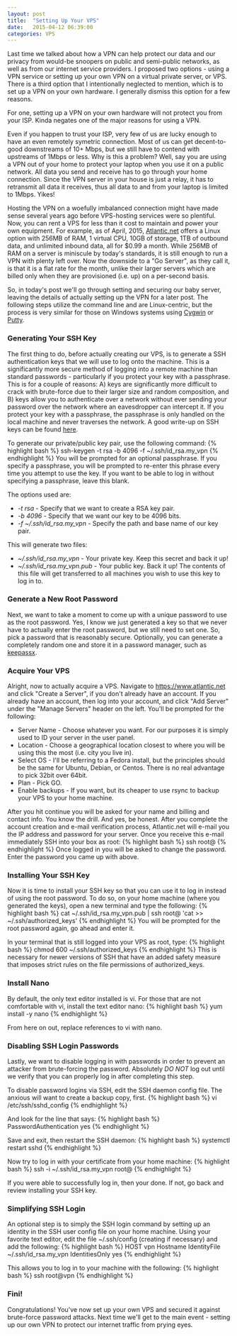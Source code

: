 ```yaml
---
layout: post
title:  "Setting Up Your VPS"
date:   2015-04-12 06:39:00
categories: VPS
---
```

Last time we talked about how a VPN can help protect our data and our privacy 
from would-be snoopers on public and semi-public networks, as well as from
our internet service providers. I proposed two options - using a VPN service
or setting up your own VPN on a virtual private server, or VPS. There is a
third option that I intentionally neglected to mention, which is to set up
a VPN on your own hardware. I generally dismiss this option for a few reasons.

For one, setting up a VPN on your own hardware will not protect you from your
ISP. Kinda negates one of the major reasons for using a VPN.

Even if you happen to trust your ISP, 
very few of us are lucky enough to have an even remotely symetric
connection. Most of us can get decent-to-good downstreams of 10+ Mbps, but 
we still have to contend with upstreams of 1Mbps or less. Why is this a 
problem? Well, say you are using a VPN out of your home to protect your 
laptop when you use it on a public network. All data you send and receive
has to go through your home connection. Since the VPN server in your
house is just a relay, it has to retransmit all data it receives, thus all
data to and from your laptop is limited to 1Mbps. Yikes!

Hosting the VPN on a woefully imbalanced connection might have 
made sense several years ago before 
VPS-hosting services were so plentiful. Now, you can rent a VPS for less than
it cost to maintain and power your own equipment. For example, as of 
April, 2015,
[Atlantic.net](https://www.atlantic.net) offers a Linux option with 256MB of
RAM, 1 virtual CPU, 10GB of storage, 1TB of outbound data, and unlimited
inbound data, all for $0.99 a month. While 256MB of RAM on a server is 
miniscule by today's standards, it is still enough to run a VPN with plenty
left over. Now the downside to a "Go Server", as they call it, is that it is
a flat rate for the month, unlike their larger servers which are billed only
when they are provisioned (i.e. up) on a per-second basis.

So, in today's post we'll go through setting and securing our baby server, 
leaving the details of actually setting up the VPN for a later post. The
following steps utilize the command line and are Linux-centric, but the process
is very similar for those on Windows systems using 
[Cygwin](http://www.cygwin.org/) or [Putty](http://www.putty.org/). 

### Generating Your SSH Key ###

The first thing to do, before actually creating our VPS, is to generate a SSH
authentication keys that we will use to log onto the machine. This is a 
significantly more secure method of logging into a remote machine than standard 
passwords - particularly if you protect your key with a passphrase. This is for
a couple of reasons: A) keys are significantly more difficult to crack with
brute-force due to their larger size and random composition, and B) keys allow
you to authenticate over a network without ever sending your password over
the network where an eavesdropper can intercept it. If you protect your
key with a passphrase, the passphrase is only handled on the local machine
and never traverses the network. A good write-up on SSH keys can be found
[here](https://wiki.archlinux.org/index.php/SSH_keys).

To generate our private/public key pair, use the following command:
{% highlight bash %}
ssh-keygen -t rsa -b 4096 -f ~/.ssh/id_rsa.my_vpn
{% endhighlight %}
You will be prompted for an optional passphrase. If you specify a passphrase,
you will be prompted to re-enter this phrase every time you attempt to use the
key. If you want to be able to log in without specifying a passphrase, leave 
this blank.

The options used are:

* *-t rsa* - Specify that we want to create a RSA key pair.
* *-b 4096* - Specify that we want our key to be 4096 bits.
* *-f ~/.ssh/id_rsa.my_vpn* - Specify the path and base name of our key pair.

This will generate two files:

* *~/.ssh/id_rsa.my_vpn* - Your private key. Keep this secret and back it up!
* *~/.ssh/id_rsa.my_vpn.pub* - Your public key. Back it up! The contents of this
  file will get transferred to all machines you wish to use this key to log in
  to.

### Generate a New Root Password ###

Next, we want to take a moment to come up with a unique password to use as the
root password. Yes, I know we just generated a key so that we never have to 
actually enter the root password, but we still need to set one. So, pick a 
password that is reasonably secure. Optionally, you can generate a completely
random one and store it in a password manager, such as
[keepassx](https://www.keepassx.org/).

### Acquire Your VPS ###

Alright, now to actually acquire a VPS. Navigate to <https://www.atlantic.net>
and click "Create a Server", if you don't already have an account. If you 
already have an account, then log into your account, and click "Add Server" 
under the "Manage Servers" header on the left. You'll be prompted for the
following:

* Server Name - Choose whatever you want. For our purposes it is simply used to
  ID your server in the user panel.
* Location - Choose a geographical location closest to where you will be using
  this the most (i.e. city you live in).
* Select OS - I'll be referring to a Fedora install, but the principles should
  be the same for Ubuntu, Debian, or Centos. There is no real advantage to pick
  32bit over 64bit.
* Plan - Pick GO.
* Enable backups - If you want, but its cheaper to use rsync to backup your 
  VPS to your home machine.

After you hit continue you will be asked for your name and billing and contact
info. You know the drill. And yes, be honest. After you complete the account
creation and e-mail verification process, Atlantic.net will e-mail you the IP
address and password for your server. Once you receive this e-mail immediately
SSH into your box as root:
{% highlight bash %}
ssh root@<IP ADDRESS OF VPS>
{% endhighlight %}
Once logged in you will be asked to change the password. Enter the password
you came up with above.

### Installing Your SSH Key ###

Now it is time to install your SSH key so that you can use it to log in instead
of using the root password. To do so, on your home machine (where you generated
the keys), open a new terminal and type the following:
{% highlight bash %}
cat ~/.ssh/id_rsa.my_vpn.pub | ssh root@<IP ADDRESS OF VPS> 'cat >> ~/.ssh/authorized_keys'
{% endhighlight %}
You will be prompted for the root password again, go ahead and enter it.

In your terminal that is still logged into your VPS as root, type:
{% highlight bash %}
chmod 600 ~/.ssh/authorized_keys
{% endhighlight %}
This is necessary for newer versions of SSH that have an added safety measure 
that imposes strict rules on the file permissions of authorized_keys.

### Install Nano ###
By default, the only text editor installed is vi. 
For those that are not comfortable with vi, install the text editor nano:
{% highlight bash %}
yum install -y nano
{% endhighlight %}

From here on out, replace references to vi with nano.

### Disabling SSH Login Passwords ###

Lastly, we want to disable logging in with passwords in order to prevent
an attacker from brute-forcing the password. Absolutely *DO NOT* log out
until we verify that you can properly log in after completing this step.

To disable password logins via SSH, edit the SSH daemon config file. The
anxious will want to create a backup copy, first.
{% highlight bash %}
vi /etc/ssh/sshd_config
{% endhighlight %}

And look for the line that says:
{% highlight bash %}
PasswordAuthentication yes
{% endhighlight %}

Save and exit, then restart the SSH daemon:
{% highlight bash %}
systemctl restart sshd
{% endhighlight %}

Now try to log in with your certificate from your home machine:
{% highlight bash %}
ssh -i ~/.ssh/id_rsa.my_vpn root@<IP ADDRESS OF VPS>
{% endhighlight %}

If you were able to successfully log in, then your done. If not, go back and 
review installing your SSH key.

### Simplifying SSH Login ###

An optional step is to simply the SSH login command by setting up an identity
in the SSH user config file on your home machine. Using your favorite text 
editor, edit the file ~/.ssh/config (creating if necessary) and add the
following:
{% highlight bash %}
HOST vpn
     Hostname <IP ADDRESS OF VPS>
     IdentityFile ~/.ssh/id_rsa.my_vpn
     IdentitiesOnly yes
{% endhighlight %}

This allows you to log in to your machine with the following:
{% highlight bash %}
ssh root@vpn
{% endhighlight %}

### Fini! ###

Congratulations! You've now set up your own VPS and secured it against 
brute-force password attacks. Next time we'll get to the main event - setting
up our own VPN to protect our internet traffic from prying eyes.
